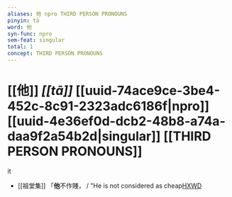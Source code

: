 ```yaml
---
aliases: 他 npro THIRD PERSON PRONOUNS
pinyin: tā
word: 他
syn-func: npro
sem-feat: singular
total: 1
concept: THIRD PERSON PRONOUNS 
---
```

# [[他]] *[[tā]]*  [[uuid-74ace9ce-3be4-452c-8c91-2323adc6186f|npro]] [[uuid-4e36ef0d-dcb2-48b8-a74a-daa9f2a54b2d|singular]] [[THIRD PERSON PRONOUNS]]
it
 - [[祖堂集]] 「**他**不作賤， / "He is not considered as cheap[HXWD](https://hxwd.org/textview.html?location=KR6q0002_Yan_016-4113a.7)
